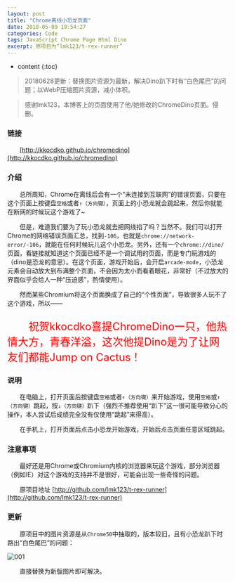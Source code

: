 ```yaml
---
layout: post
title: "Chrome离线小恐龙页面"
date: 2018-05-09 19:54:27
categories: Code
tags: JavaScript Chrome Page Html Dino
excerpt: 原项目为“lmk123/t-rex-runner”
---
```


* content
{:toc}

> 20180628更新：替换图片资源为最新，解决Dino趴下时有“白色尾巴”的问题；以WebP压缩图片资源，减小体积。

> 感谢lmk123，本博客上的页面使用了他/她修改的ChromeDino页面。侵删。

### 链接

　　[http://kkocdko.github.io/chromedino](http://kkocdko.github.io/chromedino)

### 介绍

　　总所周知，Chrome在离线后会有一个“未连接到互联网”的错误页面，只要在这个页面上按键盘`空格`或者`↑（方向键）`，页面上的小恐龙就会跳起来，然后你就能在断网的时候玩这个游戏了~

　　但是，难道我们要为了玩小恐龙就去把网线掐了吗？当然不。我们可以打开Chrome的网络错误页面汇总，找到`-106`，也就是`chrome://network-error/-106`，就能在任何时候玩儿这个小恐龙。另外，还有一个`chrome://dino/`页面，看链接就知道这个页面已经不是一个调试用的页面，而是专门玩游戏的（dino是恐龙的意思）。在这个页面，游戏开始后，会开启`arcade-mode`，小恐龙元素会自动放大到布满整个页面，不会因为太小而看着眼花，非常好（不过放大的界面似乎会给人一种“压迫感”，酌情使用）。

　　然而某些Chromium将这个页面换成了自己的“个性页面”，导致很多人玩不了这个游戏，所以——

<p style="font-size: x-large; color: red;">　　祝贺kkocdko喜提ChromeDino一只，他热情大方，青春洋溢，这次他提Dino是为了让网友们都能Jump on Cactus！</p>

### 说明

　　在电脑上，打开页面后按键盘`空格`或者`↑（方向键）`来开始游戏，使用`空格`或`↑（方向键）`跳起，按`↓（方向键）`趴下（强烈不推荐使用“趴下”这一很可能导致分心的操作，本人尝试后成绩完全没有仅使用“跳起”来得高）。

　　在手机上，打开页面后点击小恐龙开始游戏，开始后点击页面任意区域跳起。

### 注意事项

　　最好还是用Chrome或Chromium内核的浏览器来玩这个游戏，部分浏览器（例如IE）对这个游戏的支持并不是很好，可能会出现一些奇怪的问题。

　　原项目地址 [http://github.com/lmk123/t-rex-runner](http://github.com/lmk123/t-rex-runner)

### 更新

　　原项目中的图片资源是从`Chrome50`中抽取的，版本较旧，且有小恐龙趴下时路出“白色尾巴”的问题：

![001](https://s1.ax1x.com/2018/06/28/Pil3Ix.png)

　　直接替换为新版图片即可解决。